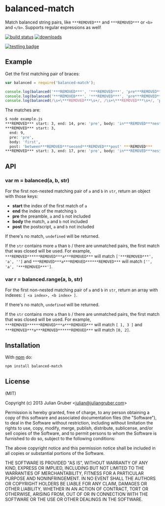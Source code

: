 # balanced-match

Match balanced string pairs, like `***REMOVED***` and `***REMOVED***` or `<b>` and `</b>`. Supports regular expressions as well!

[![build status](https://secure.travis-ci.org/juliangruber/balanced-match.svg)](http://travis-ci.org/juliangruber/balanced-match)
[![downloads](https://img.shields.io/npm/dm/balanced-match.svg)](https://www.npmjs.org/package/balanced-match)

[![testling badge](https://ci.testling.com/juliangruber/balanced-match.png)](https://ci.testling.com/juliangruber/balanced-match)

## Example

Get the first matching pair of braces:

```js
var balanced = require('balanced-match');

console.log(balanced('***REMOVED***', '***REMOVED***', 'pre***REMOVED***in***REMOVED***nested***REMOVED******REMOVED***post'));
console.log(balanced('***REMOVED***', '***REMOVED***', 'pre***REMOVED***first***REMOVED***between***REMOVED***second***REMOVED***post'));
console.log(balanced(/\s+\***REMOVED***\s+/, /\s+\***REMOVED***\s+/, 'pre  ***REMOVED***   in***REMOVED***nest***REMOVED***   ***REMOVED***  post'));
```

The matches are:

```bash
$ node example.js
***REMOVED*** start: 3, end: 14, pre: 'pre', body: 'in***REMOVED***nested***REMOVED***', post: 'post' ***REMOVED***
***REMOVED*** start: 3,
  end: 9,
  pre: 'pre',
  body: 'first',
  post: 'between***REMOVED***second***REMOVED***post' ***REMOVED***
***REMOVED*** start: 3, end: 17, pre: 'pre', body: 'in***REMOVED***nest***REMOVED***', post: 'post' ***REMOVED***
```

## API

### var m = balanced(a, b, str)

For the first non-nested matching pair of `a` and `b` in `str`, return an
object with those keys:

* **start** the index of the first match of `a`
* **end** the index of the matching `b`
* **pre** the preamble, `a` and `b` not included
* **body** the match, `a` and `b` not included
* **post** the postscript, `a` and `b` not included

If there's no match, `undefined` will be returned.

If the `str` contains more `a` than `b` / there are unmatched pairs, the first match that was closed will be used. For example, `***REMOVED******REMOVED***a***REMOVED***` will match `['***REMOVED***', 'a', '']` and `***REMOVED***a***REMOVED******REMOVED***` will match `['', 'a', '***REMOVED***']`.

### var r = balanced.range(a, b, str)

For the first non-nested matching pair of `a` and `b` in `str`, return an
array with indexes: `[ <a index>, <b index> ]`.

If there's no match, `undefined` will be returned.

If the `str` contains more `a` than `b` / there are unmatched pairs, the first match that was closed will be used. For example, `***REMOVED******REMOVED***a***REMOVED***` will match `[ 1, 3 ]` and `***REMOVED***a***REMOVED******REMOVED***` will match `[0, 2]`.

## Installation

With [npm](https://npmjs.org) do:

```bash
npm install balanced-match
```

## License

(MIT)

Copyright (c) 2013 Julian Gruber &lt;julian@juliangruber.com&gt;

Permission is hereby granted, free of charge, to any person obtaining a copy of
this software and associated documentation files (the "Software"), to deal in
the Software without restriction, including without limitation the rights to
use, copy, modify, merge, publish, distribute, sublicense, and/or sell copies
of the Software, and to permit persons to whom the Software is furnished to do
so, subject to the following conditions:

The above copyright notice and this permission notice shall be included in all
copies or substantial portions of the Software.

THE SOFTWARE IS PROVIDED "AS IS", WITHOUT WARRANTY OF ANY KIND, EXPRESS OR
IMPLIED, INCLUDING BUT NOT LIMITED TO THE WARRANTIES OF MERCHANTABILITY,
FITNESS FOR A PARTICULAR PURPOSE AND NONINFRINGEMENT. IN NO EVENT SHALL THE
AUTHORS OR COPYRIGHT HOLDERS BE LIABLE FOR ANY CLAIM, DAMAGES OR OTHER
LIABILITY, WHETHER IN AN ACTION OF CONTRACT, TORT OR OTHERWISE, ARISING FROM,
OUT OF OR IN CONNECTION WITH THE SOFTWARE OR THE USE OR OTHER DEALINGS IN THE
SOFTWARE.
